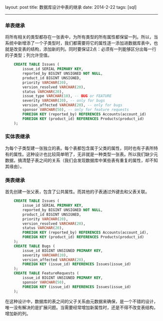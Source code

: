 layout: post
title: 数据库设计中表的继承
date: 2014-2-22
tags: [sql]

---
### 单表继承
将所有相关的类型都存在一张表中，为所有类型的所有属性都保留一列。所以，当系统中新增添了一个子类型时，我们都需要将它的属性逐一添加进数据库表中，也就是改变表的结构，添加新的列。同时要保证2点：必须有一列能够区分出每一行的子类型；列允许空值。

```sql	
	CREATE TABLE Issues (
		issue_id SERIAL PRIMARY KEY,
		reported_by BIGINT UNSIGNED NOT NULL,
		product_id BIGINT UNSIGNED,
		priority VARCHAR(20),
		version_resolved VARCHAR(20),
		status VARCHAR(20),
		issue_type VARCHAR(10), -- BUG or FEATURE
		severity VARCHAR(20), -- only for bugs
		version_affected VARCHAR(20), -- only for bugs
		sponsor VARCHAR(50), -- only for feature requests
		FOREIGN KEY (reported_by) REFERENCES Accounts(account_id)
		FOREIGN KEY (product_id) REFERENCES Products(product_id)
	);
```

### 实体表继承 
为每个子类型建一张独立的表。每个表都包含属于父类的属性，同时也有子表所特有的属性。这种设计也比较简单明了，无非就是一种类型一张表。所以我们缺少元数据，搞清楚子表之间的关系（我们会发现数据库中某些表有重复的属性，却不知其缘由）。
### 类表继承 
首先创建一张父表，包含了公共属性。而其他的子表通过外键去和父表关联。

```sql
	CREATE TABLE Issues (
		issue_id SERIAL PRIMARY KEY,
		reported_by BIGINT UNSIGNED NOT NULL,
		product_id BIGINT UNSIGNED,
		priority VARCHAR(20),
		version_resolved VARCHAR(20),
		status VARCHAR(20),
		FOREIGN KEY (reported_by) REFERENCES Accounts(account_id),
		FOREIGN KEY (product_id) REFERENCES Products(product_id)
	);
	CREATE TABLE Bugs (
		issue_id BIGINT UNSIGNED PRIMARY KEY,
		severity VARCHAR(20),
		version_affected VARCHAR(20),
		FOREIGN KEY (issue_id) REFERENCES Issues(issue_id)
	);
	CREATE TABLE FeatureRequests (
		issue_id BIGINT UNSIGNED PRIMARY KEY,
		sponsor VARCHAR(50),
		FOREIGN KEY (issue_id) REFERENCES Issues(issue_id)
	);
```

在这种设计中，数据库的表之间的父子关系由元数据来确保，是一个不错的设计，唯一没有解决的是扩展问题。当需要经常增加新属性时，还是不得不改变表结构，增加新的列。
